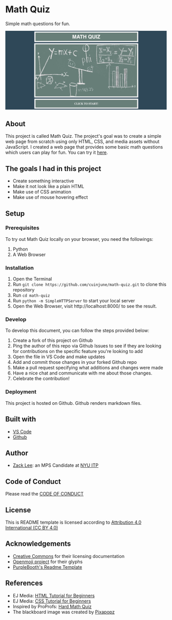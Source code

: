 <!-- Every README should start with an H1 -->
# Math Quiz
<!-- A one-sentence description of the project or assignment -->
Simple math questions for fun.

![Screenshot](screenshot.png)

<!-- It is good practice to add an about or summary -->
## About

This project is called Math Quiz.
The project's goal was to create a simple web page from scratch using only HTML, CSS, and media assets without JavaScript.
I created a web page that provides some basic math questions which users can play for fun. You can try it [here](https://cuinjune-math-quiz.glitch.me).

<!-- For your assignments you might consider  -->
## The goals I had in this project
* Create something interactive
* Make it not look like a plain HTML
* Make use of CSS animation
* Make use of mouse hovering effect

<!-- It is essential to describe how to set up your project -->
## Setup

<!-- Any knowledge or tools you will need beforehand -->
### Prerequisites

To try out Math Quiz locally on your browser, you need the followings: 
1. Python
2. A Web Browser

<!-- any installation needs should be defined -->
### Installation

1. Open the Terminal
2. Run `git clone https://github.com/cuinjune/math-quiz.git` to clone this repository
3. Run `cd math-quiz`
4. Run `python -m SimpleHTTPServer` to start your local server
5. Open the Web Browser, visit http://localhost:8000/ to see the result.

<!-- Write instructions on how to start working on your project -->
### Develop

To develop this document, you can follow the steps provided below:
1. Create a fork of this project on Github
2. Ping the author of this repo via Github Issues to see if they are looking for contributions on the specific feature you're looking to add
3. Open the file in VS Code and make updates 
4. Add and commit those changes in your forked Github repo
5. Make a pull request specifying what additions and changes were made
6. Have a nice chat and communicate with me about those changes. 
7. Celebrate the contribution! 

<!-- Notes about the deployment -->
### Deployment

This project is hosted on Github. Github renders markdown files.

## Built with

* [VS Code](https://code.visualstudio.com/)
* [Github](https://github.com)

## Author

* [Zack Lee](https://www.cuinjune.com/about): an MPS Candidate at [NYU ITP](https://itp.nyu.edu)

## Code of Conduct

Please read the [CODE OF CONDUCT](https://www.mozilla.org/en-US/about/governance/policies/participation/) 

## License

This is README template is licensed according to [Attribution 4.0 International (CC BY 4.0) ](https://creativecommons.org/licenses/by/4.0/)

<!-- thank and reference all the things that made your project happen -->
## Acknowledgements

* [Creative Commons](https://creativecommons.org/licenses/by/4.0/) for their licensing documentation
* [Openmoji project](https://www.openmoji.org/library/#search=notebook&emoji=1F4D4) for their glyphs
* [PurpleBooth's Readme Template](https://gist.github.com/PurpleBooth/109311bb0361f32d87a2)

<!-- References for resources and inspiration -->
## References

* EJ Media: [HTML Tutorial for Beginners](https://www.youtube.com/playlist?list=PLr6-GrHUlVf_ZNmuQSXdS197Oyr1L9sPB)
* EJ Media: [CSS Tutorial for Beginners](https://www.youtube.com/playlist?list=PLr6-GrHUlVf8JIgLcu3sHigvQjTw_aC9C) 
* Inspired by ProProfs: [Hard Math Quiz](https://www.proprofs.com/quiz-school/story.php?title=hard-math-quiz)
* The blackboard image was created by [Pixapopz](https://pixabay.com/photos/math-blackboard-education-classroom-1547018/)
